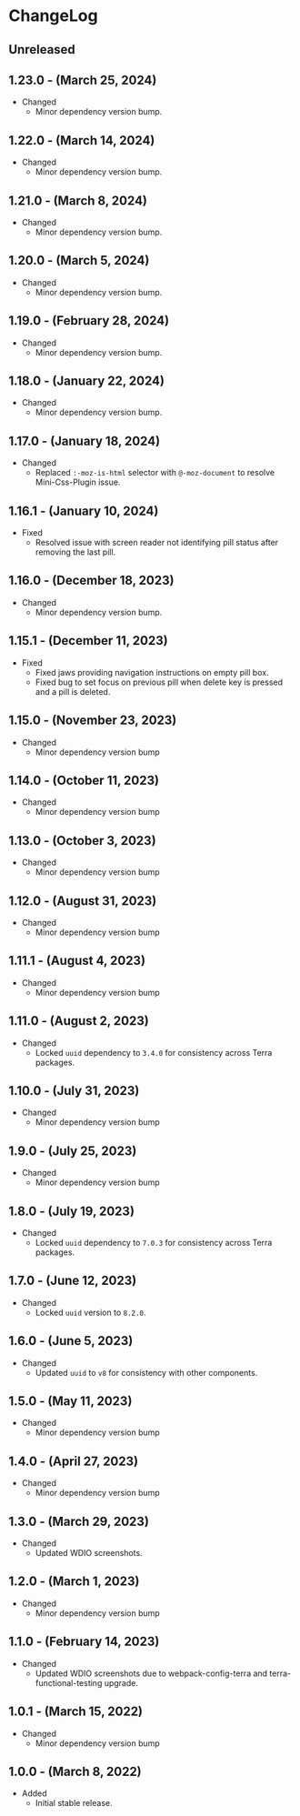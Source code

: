 # ChangeLog

## Unreleased

## 1.23.0 - (March 25, 2024)

* Changed
  * Minor dependency version bump.

## 1.22.0 - (March 14, 2024)

* Changed
  * Minor dependency version bump.

## 1.21.0 - (March 8, 2024)

* Changed
  * Minor dependency version bump.

## 1.20.0 - (March 5, 2024)

* Changed
  * Minor dependency version bump.

## 1.19.0 - (February 28, 2024)

* Changed
  * Minor dependency version bump.

## 1.18.0 - (January 22, 2024)

* Changed
  * Minor dependency version bump.

## 1.17.0 - (January 18, 2024)

* Changed
  * Replaced `:-moz-is-html` selector with `@-moz-document` to resolve Mini-Css-Plugin issue.

## 1.16.1 - (January 10, 2024)

* Fixed
  * Resolved issue with screen reader not identifying pill status after removing the last pill.

## 1.16.0 - (December 18, 2023)

* Changed
  * Minor dependency version bump.

## 1.15.1 - (December 11, 2023)

* Fixed
  * Fixed jaws providing navigation instructions on empty pill box.
  * Fixed bug to set focus on previous pill when delete key is pressed and a pill is deleted.


## 1.15.0 - (November 23, 2023)

* Changed
  * Minor dependency version bump

## 1.14.0 - (October 11, 2023)

* Changed
  * Minor dependency version bump

## 1.13.0 - (October 3, 2023)

* Changed
  * Minor dependency version bump

## 1.12.0 - (August 31, 2023)

* Changed
  * Minor dependency version bump

## 1.11.1 - (August 4, 2023)

* Changed
  * Minor dependency version bump

## 1.11.0 - (August 2, 2023)

* Changed
  * Locked `uuid` dependency to `3.4.0` for consistency across Terra packages.

## 1.10.0 - (July 31, 2023)

* Changed
  * Minor dependency version bump

## 1.9.0 - (July 25, 2023)

* Changed
  * Minor dependency version bump

## 1.8.0 - (July 19, 2023)

* Changed
  * Locked `uuid` dependency to `7.0.3` for consistency across Terra packages.

## 1.7.0 - (June 12, 2023)

* Changed
  * Locked `uuid` version to `8.2.0`.

## 1.6.0 - (June 5, 2023)

* Changed
  * Updated `uuid` to `v8` for consistency with other components.

## 1.5.0 - (May 11, 2023)

* Changed
  * Minor dependency version bump

## 1.4.0 - (April 27, 2023)

* Changed
  * Minor dependency version bump

## 1.3.0 - (March 29, 2023)

* Changed
  * Updated WDIO screenshots.

## 1.2.0 - (March 1, 2023)

* Changed
  * Minor dependency version bump

## 1.1.0 - (February 14, 2023)

* Changed
  * Updated WDIO screenshots due to webpack-config-terra and
    terra-functional-testing upgrade.

## 1.0.1 - (March 15, 2022)

* Changed
  * Minor dependency version bump

## 1.0.0 - (March 8, 2022)

* Added
  * Initial stable release.
